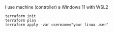 I use machine (controller)  a Windows 11  with WSL2

```
terraform init 
terraform plan
terraform apply -var username="your linux user"
```


